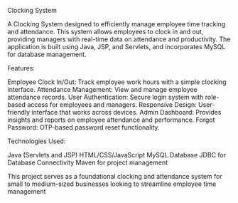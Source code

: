Clocking System

A Clocking System designed to efficiently manage employee time tracking and attendance. This system allows employees to clock in and out, providing managers with real-time data on attendance and productivity. The application is built using Java, JSP, and Servlets, and incorporates MySQL for database management.

Features:

Employee Clock In/Out: Track employee work hours with a simple clocking interface.
Attendance Management: View and manage employee attendance records.
User Authentication: Secure login system with role-based access for employees and managers.
Responsive Design: User-friendly interface that works across devices.
Admin Dashboard: Provides insights and reports on employee attendance and performance.
Forgot Password: OTP-based password reset functionality.

Technologies Used:

Java (Servlets and JSP)
HTML/CSS/JavaScript
MySQL Database
JDBC for Database Connectivity
Maven for project management

This project serves as a foundational clocking and attendance system for small to medium-sized businesses looking to streamline employee time management
